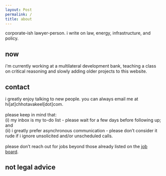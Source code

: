 ```yaml
---
layout: Post
permalink: /
title: about
---
```

corporate-ish lawyer-person. i write on law, energy, infrastructure, and policy.
<h2>now</h2>
i'm currently working at a multilateral development bank, teaching a class on critical reasoning and slowly adding older projects to this website.
<h2>contact</h2>
i greatly enjoy talking to new people. you can always email me at hi[at]chhotavakeel[dot]com. <br><br> 
please keep in mind that:<br>
(i) my inbox is my to-do list - please wait for a few days before following up; and <br>
(ii) i greatly prefer asynchronous communication - please don’t consider it rude if i ignore unsolicited and/or unscheduled calls. <br><br>
please don’t reach out for jobs beyond those already listed on the <a href="job-board">job board</a>.
<h2>not legal advice </h2>
